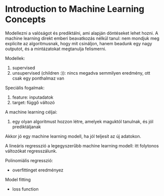 # Introduction to Machine Learning Concepts

Modellezni a valóságot és prediktálni, ami alapján döntéseket lehet hozni.
A machine learning direkt emberi beavatkozás nélkül tanul: nem mondjuk meg explicite az algoritmusnak, hogy mit
csináljon, hanem beadunk egy nagy outputot, és a mintázatokat megtanulja felismerni.

Modellek:
1. supervised
2. unsupervised (children :)): nincs megadva semmilyen eredmény, ott csak egy ponthalmaz van

Speciális fogalmak:
1. feature: inputadatok
2. target: függő változó

A machine learning céljai:
1. egy olyan algoritmust hozzon létre, amelyek maguktól tanulnak, és jól prediktáljanak

Akkor jó egy machine learning modell, ha jól teljesít az új adatokon.

A lineáris regresszió a legegyszerűbb machine learning modell: itt folytonos változókat regresszálunk.

Polinomiális regresszió:
- overfittinget eredményez

Model fitting
- loss function